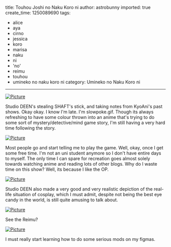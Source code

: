 title: Touhou Joshi no Naku Koro ni
author: astrobunny
imported: true
create_time: 1250089690
tags:
- alice
- aya
- cirno
- jessica
- koro
- marisa
- naku
- ni
- 'no'
- reimu
- touhou
- umineko no naku koro ni
category: Umineko no Naku Koro ni
---
 [![](wp-uploads/2009/08/wpid-gg-umineko-no-naku-koro-ni-06-233c733c-1-500x281.jpg "Picture")](/images/wp-uploads/2009/08/wpid-gg-umineko-no-naku-koro-ni-06-233c733c-1.jpg)  
  
Studio DEEN's stealing SHAFT's stick, and taking notes from KyoAni's past shows. Okay okay. I know I'm late. I'm slowpoke.gif. Though its always refreshing to have some colour thrown into an anime that's trying to do some sort of mystery/detective/mind game story, I'm still having a very hard time following the story.  
<!--more-->  
 [![](wp-uploads/2009/08/wpid-gg-umineko-no-naku-koro-ni-06-233c733c-2-500x281.jpg "Picture")](/images/wp-uploads/2009/08/wpid-gg-umineko-no-naku-koro-ni-06-233c733c-2.jpg)  
  
Most people go and start telling me to play the game. Well, okay, once I get some free time. I'm not an uni student anymore so I don't have entire days to myself. The only time I can spare for recreation goes almost solely towards watching anime and reading lots of other blogs. Why do I waste time on this show? Well, its because I like the OP.  
  
 [![](wp-uploads/2009/08/wpid-gg-umineko-no-naku-koro-ni-06-233c733c-3-500x281.jpg "Picture")](/images/wp-uploads/2009/08/wpid-gg-umineko-no-naku-koro-ni-06-233c733c-3.jpg)  
  
Studio DEEN also made a very good and very realistic depiction of the real-life situation of cosplay, which I must admit, despite not being the best eye candy in the world, is still quite amusing to talk about.  
  
 [![](wp-uploads/2009/08/wpid-gg-umineko-no-naku-koro-ni-06-233c733c-5-500x281.jpg "Picture")](/images/wp-uploads/2009/08/wpid-gg-umineko-no-naku-koro-ni-06-233c733c-5.jpg)  
  
See the Reimu?  
  
 [![](wp-uploads/2009/08/wpid-gg-umineko-no-naku-koro-ni-06-233c733c-6-500x281.jpg "Picture")](/images/wp-uploads/2009/08/wpid-gg-umineko-no-naku-koro-ni-06-233c733c-6.jpg)  
  
I must really start learning how to do some serious mods on my figmas.